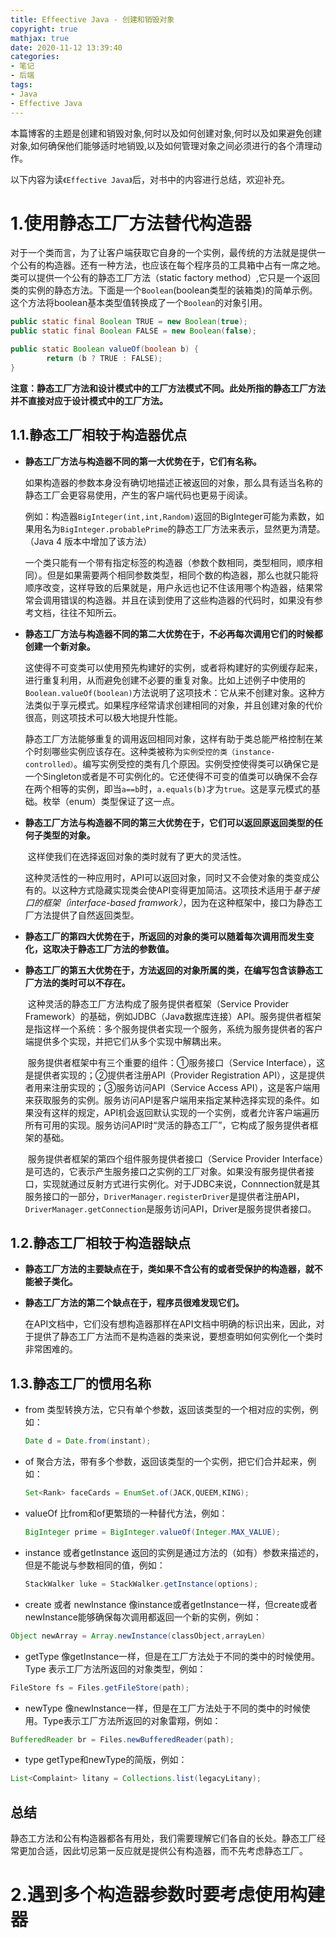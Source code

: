 ```yaml
---
title: Effeective Java - 创建和销毁对象
copyright: true
mathjax: true
date: 2020-11-12 13:39:40
categories:
- 笔记
- 后端
tags:
- Java
- Effective Java
---
```


​		本篇博客的主题是创建和销毁对象,何时以及如何创建对象,何时以及如果避免创建对象,如何确保他们能够适时地销毁,以及如何管理对象之间必须进行的各个清理动作。

​		以下内容为读```《Effective Java》```后，对书中的内容进行总结，欢迎补充。

<!-- less -->



# 1.使用静态工厂方法替代构造器

​		对于一个类而言，为了让客户端获取它自身的一个实例，最传统的方法就是提供一个公有的构造器。还有一种方法，也应该在每个程序员的工具箱中占有一席之地。类可以提供一个公有的静态工厂方法（static factory method）,它只是一个返回类的实例的静态方法。下面是一个`Boolean`(boolean类型的装箱类)的简单示例。这个方法将boolean基本类型值转换成了一个`Boolean`的对象引用。

```java
public static final Boolean TRUE = new Boolean(true);
public static final Boolean FALSE = new Boolean(false);

public static Boolean valueOf(boolean b) {
        return (b ? TRUE : FALSE);
}
```

​		**注意：静态工厂方法和设计模式中的工厂方法模式不同。此处所指的静态工厂方法并不直接对应于设计模式中的工厂方法。**



## 1.1.静态工厂相较于构造器优点

- **静态工厂方法与构造器不同的第一大优势在于，它们有名称。**

    ​		如果构造器的参数本身没有确切地描述正被返回的对象，那么具有适当名称的静态工厂会更容易使用，产生的客户端代码也更易于阅读。

    ​		例如：构造器`BigInteger(int,int,Random)`返回的BigInteger可能为素数，如果用名为`BigInteger.probablePrime`的静态工厂方法来表示，显然更为清楚。（Java 4 版本中增加了该方法）

    ​		一个类只能有一个带有指定标签的构造器（参数个数相同，类型相同，顺序相同）。但是如果需要两个相同参数类型，相同个数的构造器，那么也就只能将顺序改变，这样导致的后果就是，用户永远也记不住该用哪个构造器，结果常常会调用错误的构造器。并且在读到使用了这些构造器的代码时，如果没有参考文档，往往不知所云。 

- **静态工厂方法与构造器不同的第二大优势在于，不必再每次调用它们的时候都创建一个新对象。**

    ​		这使得不可变类可以使用预先构建好的实例，或者将构建好的实例缓存起来，进行重复利用，从而避免创建不必要的重复对象。比如上述例子中使用的`Boolean.valueOf(boolean)`方法说明了这项技术：它从来不创建对象。这种方法类似于享元模式。如果程序经常请求创建相同的对象，并且创建对象的代价很高，则这项技术可以极大地提升性能。

    ​		静态工厂方法能够重复的调用返回相同对象，这样有助于类总能严格控制在某个时刻哪些实例应该存在。这种类被称为`实例受控的类（instance-controlled）`。编写实例受控的类有几个原因。实例受控使得类可以确保它是一个Singleton或者是不可实例化的。它还使得不可变的值类可以确保不会存在两个相等的实例，即当`a==b`时，`a.equals(b)`才为`true`。这是享元模式的基础。枚举（enum）类型保证了这一点。

- **静态工厂方法与构造器不同的第三大优势在于，它们可以返回原返回类型的任何子类型的对象。**

    ​		这样使我们在选择返回对象的类时就有了更大的灵活性。

    ​		这种灵活性的一种应用时，API可以返回对象，同时又不会使对象的类变成公有的。以这种方式隐藏实现类会使API变得更加简洁。这项技术适用于*基于接口的框架（interface-based framwork）*，因为在这种框架中，接口为静态工厂方法提供了自然返回类型。

- **静态工厂的第四大优势在于，所返回的对象的类可以随着每次调用而发生变化，这取决于静态工厂方法的参数值。**

- **静态工厂的第五大优势在于，方法返回的对象所属的类，在编写包含该静态工厂方法的类时可以不存在。**

    ​		这种灵活的静态工厂方法构成了服务提供者框架（Service Provider Framework）的基础，例如JDBC（Java数据库连接）API。服务提供者框架是指这样一个系统：多个服务提供者实现一个服务，系统为服务提供者的客户端提供多个实现，并把它们从多个实现中解耦出来。

    ​		服务提供者框架中有三个重要的组件：①服务接口（Service Interface），这是提供者实现的；②提供者注册API（Provider Registration API），这是提供者用来注册实现的；③服务访问API（Service Access API），这是客户端用来获取服务的实例。服务访问API是客户端用来指定某种选择实现的条件。如果没有这样的规定，API机会返回默认实现的一个实例，或者允许客户端遍历所有可用的实现。服务访问API时“灵活的静态工厂”，它构成了服务提供者框架的基础。  

    ​		服务提供者框架的第四个组件服务提供者接口（Service Provider Interface）是可选的，它表示产生服务接口之实例的工厂对象。如果没有服务提供者接口，实现就通过反射方式进行实例化。对于JDBC来说，Connnection就是其服务接口的一部分，`DriverManager.registerDriver`是提供者注册API，`DriverManager.getConnection`是服务访问API，Driver是服务提供者接口。



## 1.2.静态工厂相较于构造器缺点

- **静态工厂方法的主要缺点在于，类如果不含公有的或者受保护的构造器，就不能被子类化。**

- **静态工厂方法的第二个缺点在于，程序员很难发现它们。**

    ​		在API文档中，它们没有想构造器那样在API文档中明确的标识出来，因此，对于提供了静态工厂方法而不是构造器的类来说，要想查明如何实例化一个类时非常困难的。



## 1.3.静态工厂的惯用名称

- from  类型转换方法，它只有单个参数，返回该类型的一个相对应的实例，例如：

    ```java
    Date d = Date.from(instant);
    ```

- of  聚合方法，带有多个参数，返回该类型的一个实例，把它们合并起来，例如：

    ```java
    Set<Rank> faceCards = EnumSet.of(JACK,QUEEM,KING);
    ```

- valueOf  比from和of更繁琐的一种替代方法，例如：

    ```java
    BigInteger prime = BigInteger.valueOf(Integer.MAX_VALUE);
    ```

- instance  或者getInstance   返回的实例是通过方法的（如有）参数来描述的，但是不能说与参数相同的值，例如：

    ```java
    StackWalker luke = StackWalker.getInstance(options);
    ```

- create  或者  newInstance  像instance或者getInstance一样，但create或者newInstance能够确保每次调用都返回一个新的实例，例如：

```java
Object newArray = Array.newInstance(classObject,arrayLen)
```

- getType  像getInstance一样，但是在工厂方法处于不同的类中的时候使用。Type 表示工厂方法所返回的对象类型，例如：

```java
FileStore fs = Files.getFileStore(path);
```

- newType 像newInstance一样，但是在工厂方法处于不同的类中的时候使用。Type表示工厂方法所返回的对象雷翔，例如：

```java
BufferedReader br = Files.newBufferedReader(path);
```

- type  getType和newType的简版，例如：

```java
List<Complaint> litany = Collections.list(legacyLitany);
```



## 总结

​		静态工方法和公有构造器都各有用处，我们需要理解它们各自的长处。静态工厂经常更加合适，因此切忌第一反应就是提供公有构造器，而不先考虑静态工厂。





# 2.遇到多个构造器参数时要考虑使用构建器



